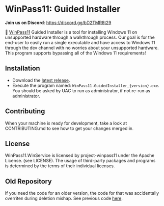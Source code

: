 # WinPass11: Guided Installer

**Join us on Discord**: https://discord.gg/bD2TMR8t29

🔑 [WinPass11](https://github.com/project-winpass11) Guided Installer is a tool for installing Windows 11 on unsupported hardware through a walkthrough process. Our goal is for the end-user to easily run a single executable and have access to Windows 11 through the dev channel with no worries about your unsupported hardware. This program supports bypassing all of the Windows 11 requirements!

## Installation
* Download the [latest release](https://github.com/project-winpass11/WinPass11.GuidedInstaller/releases).
* Execute the program named: `WinPass11.GuidedInstaller_{version}.exe`. You should be asked by UAC to run as administrator, if not re-run as administrator.

## Contributing
When your machine is ready for development, take a look at CONTRIBUTING.md to see how to get your changes merged in.

## License
WinPass11.WinService is licensed by project-winpass11 under the Apache License. (see LICENSE). The usage of third-party packages and programs is determined by the terms of their individual licenses.


## Old Repository

If you need the code for an older version, the code for that was accidentally overriten during deletion mishap. See previous code [here](https://github.com/project-winpass11/guided-installer-precleanup).
